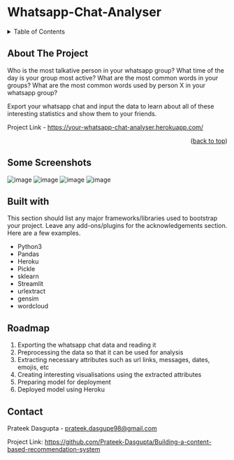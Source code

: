 # Whatsapp-Chat-Analyser

<!-- TABLE OF CONTENTS -->
<details>
  <summary>Table of Contents</summary>
  <ol>
    <li>
      <a href="#about-the-project">About The Project</a>
      <ul>
        <li><a href="#built-with">Project Link - https://your-whatsapp-chat-analyser.herokuapp.com/</a></li>
      </ul>
    </li>
    <li><a href="#screenshots">Some Screenshots</a></li>
    <li><a href="#usage">Built with</a></li>
    <li><a href="#roadmap">Roadmap</a></li>
    <li><a href="#contact">Contact</a></li>

  </ol>
</details>

<!-- ABOUT THE PROJECT -->

## About The Project

Who is the most talkative person in your whatsapp group? What time of the day is your group most active? What are the most common words in your groups? What are the most common words used by person X in your whatsapp group?

Export your whatsapp chat and input the data to learn about all of these interesting statistics and show them to your friends.


Project Link - https://your-whatsapp-chat-analyser.herokuapp.com/ 

<p align="right">(<a href="#top">back to top</a>)</p>

## Some Screenshots
![image](https://user-images.githubusercontent.com/93049358/140601747-0f0600c7-feb5-4abf-8b95-534a89a4483a.png)
![image](https://user-images.githubusercontent.com/93049358/140601763-4d2dada4-8888-4582-a6b7-b6c8ff6e3dd7.png)
![image](https://user-images.githubusercontent.com/93049358/140601777-a160efdb-cbec-4e2d-a334-cadcc2f75a04.png)
![image](https://user-images.githubusercontent.com/93049358/140601797-0d706ec7-2ea7-44c5-9199-93dc1938bac8.png)

## Built with

This section should list any major frameworks/libraries used to bootstrap your project. Leave any add-ons/plugins for the acknowledgements section. Here are a few examples.

* Python3
* Pandas
* Heroku
* Pickle
* sklearn
* Streamlit
* urlextract
* gensim
* wordcloud

## Roadmap

1. Exporting the whatsapp chat data and reading it
2. Preprocessing the data so that it can be used for analysis
3. Extracting necessary attributes such as url links, messages, dates, emojis, etc
4. Creating interesting visualisations using the extracted attributes
5. Preparing model for deployment
6. Deployed model using Heroku

## Contact

Prateek Dasgupta - prateek.dasgupe98@gmail.com

Project Link: https://github.com/Prateek-Dasgupta/Building-a-content-based-recommendation-system
